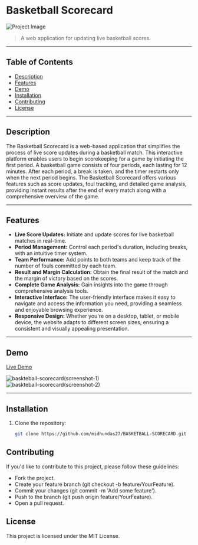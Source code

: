 # Basketball Scorecard

![Project Image](https://github.com/midhundas27/BASKETBALL-SCORECARD/assets/114917096/bbd2b60f-232b-46d2-8a6c-78fb3237ddfb)

> A web application for updating live basketball scores.

---

## Table of Contents

- [Description](#description)
- [Features](#features)
- [Demo](#demo)
- [Installation](#installation)
- [Contributing](#contributing)
- [License](#license)

---

## Description

The Basketball Scorecard is a web-based application that simplifies the process of live score updates during a basketball match. This interactive platform enables users to begin scorekeeping for a game by initiating the first period. A basketball game consists of four periods, each lasting for 12 minutes. After each period, a break is taken, and the timer restarts only when the next period begins. The Basketball Scorecard offers various features such as score updates, foul tracking, and detailed game analysis, providing instant results after the end of every match along with a comprehensive overview of the game.

---

## Features

- **Live Score Updates:** Initiate and update scores for live basketball matches in real-time.
- **Period Management:** Control each period's duration, including breaks, with an intuitive timer system.
- **Team Performance:** Add points to both teams and keep track of the number of fouls committed by each team.
- **Result and Margin Calculation:** Obtain the final result of the match and the margin of victory based on the scores.
- **Complete Game Analysis:** Gain insights into the game through comprehensive analysis tools.
- **Interactive Interface:** The user-friendly interface makes it easy to navigate and access the information you need, providing a seamless and enjoyable browsing experience.
- **Responsive Design:** Whether you're on a desktop, tablet, or mobile device, the website adapts to different screen sizes, ensuring a consistent and visually appealing presentation.

---

## Demo


[Live Demo]([your-live-demo-link](https://midhundas27.github.io/BASKETBALL-SCORECARD/))

![baskteball-scorecard(screenshot-1)](https://github.com/midhundas27/BASKETBALL-SCORECARD/assets/114917096/d8a4d1fa-4a45-4873-a5ac-2fede5fefaab)
![baskteball-scorecard(screenshot-2)](https://github.com/midhundas27/BASKETBALL-SCORECARD/assets/114917096/ef0950b5-d684-4f70-9041-f3482e584d95)

---

## Installation

1. Clone the repository:
   ```bash
   git clone https://github.com/midhundas27/BASKETBALL-SCORECARD.git

## Contributing

If you'd like to contribute to this project, please follow these guidelines:

- Fork the project.
- Create your feature branch (git checkout -b feature/YourFeature).
- Commit your changes (git commit -m 'Add some feature').
- Push to the branch (git push origin feature/YourFeature).
- Open a pull request.

## License
This project is licensed under the MIT License.
